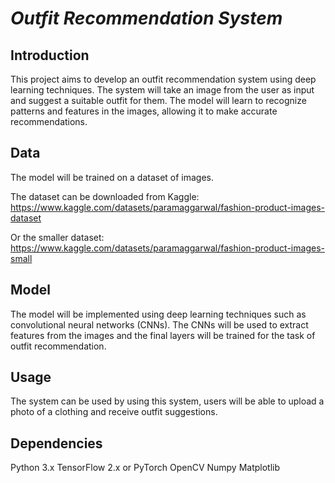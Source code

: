# *Outfit Recommendation System*
## Introduction
This project aims to develop an outfit recommendation system using deep learning techniques. The system will take an image from the user as input and suggest a suitable outfit for them. The model will learn to recognize patterns and features in the images, allowing it to make accurate recommendations. 

## Data
The model will be trained on a dataset of images.

The dataset can be downloaded from Kaggle:<br> 
https://www.kaggle.com/datasets/paramaggarwal/fashion-product-images-dataset

Or the smaller dataset:<br>
https://www.kaggle.com/datasets/paramaggarwal/fashion-product-images-small

## Model
The model will be implemented using deep learning techniques such as convolutional neural networks (CNNs). The CNNs will be used to extract features from the images and the final layers will be trained for the task of outfit recommendation.

## Usage
The system can be used by using this system, users will be able to upload a photo of a clothing and receive outfit suggestions.

## Dependencies
Python 3.x
TensorFlow 2.x or PyTorch
OpenCV
Numpy
Matplotlib

